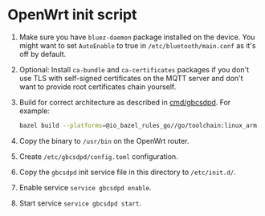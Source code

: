 # OpenWrt init script

1. Make sure you have `bluez-daemon` package installed on the device. You might
   want to set `AutoEnable` to true in `/etc/bluetooth/main.conf` as it's off by
   default.

1. Optional: Install `ca-bundle` and `ca-certificates` packages if you don't use
   TLS with self-signed certificates on the MQTT server and don't want to
   provide root certificates chain yourself.

1. Build for correct architecture as described in
   [cmd/gbcsdpd](../../cmd/gbcsdpd). For example:

   ```sh
   bazel build --platforms=@io_bazel_rules_go//go/toolchain:linux_arm //cmd/gbcsdpd
   ```

1. Copy the binary to `/usr/bin` on the OpenWrt router.

1. Create `/etc/gbcsdpd/config.toml` configuration.

1. Copy the `gbcsdpd` init service file in this directory to `/etc/init.d/`.

1. Enable service `service gbcsdpd enable`.

1. Start service `service gbcsdpd start`.
